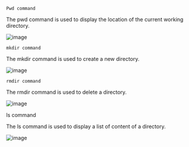 	Pwd command  
The pwd command is used to display the location of the current working directory. 

![image](https://github.com/user-attachments/assets/ea17f52f-b485-4103-84e6-508ba7fda86c)

	mkdir command 
The mkdir command is used to create a new directory.

![image](https://github.com/user-attachments/assets/16949012-dac2-4639-9fe6-b7a56dedb5c5)

	rmdir command 
The rmdir command is used to delete a directory. 

![image](https://github.com/user-attachments/assets/61583072-b640-434e-abaa-6b56bbc6361a)

 ls command
 
The ls command is used to display a list of content of a directory. 

![image](https://github.com/user-attachments/assets/5a895749-394a-4a0e-a6b7-55e96e9a0d33)







